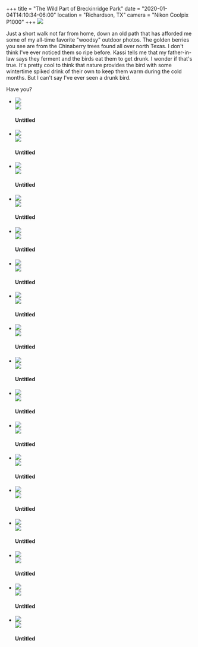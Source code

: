 +++
title = "The Wild Part of Breckinridge Park"
date = "2020-01-04T14:10:34-06:00"
location = "Richardson, TX"
camera = "Nikon Coolpix P1000"
+++
<img src="https://live.staticflickr.com/65535/49329539932_7752d9cd7a_o.jpg">
<!--more-->
Just a short walk not far from home, down an old path that has afforded me some of my all-time favorite "woodsy" outdoor photos. The golden berries you see are from the Chinaberry trees found all over north Texas. I don't think I've ever noticed them so ripe before. Kassi tells me that my father-in-law says they ferment and the birds eat them to get drunk. I wonder if that's true. It's pretty cool to think that nature provides the bird with some wintertime spiked drink of their own to keep them warm during the cold months. But I can't say I've ever seen a drunk bird.

Have you?

<div class="container-fluid">
<div class="demo-gallery dark mrb35">
	<ul id="lightgallery" class="list-unstyled row">
		<li data-sub-html="<h4>Untitled</h4><p>          </p>" data-src="https://live.staticflickr.com/65535/49329548407_1be542d524_o.jpg" class="col-xs-6 col-sm-4 col-md-3">
			<a href><img class="img-responsive" src="https://live.staticflickr.com/65535/49329548407_03c3b3a50e.jpg"><div class="demo-gallery-poster"><img src="/img/zoom.png"></div></a><div class="wp-caption-text"><h4>Untitled</h4><p>          </p></div></li>
		<li data-sub-html="<h4>Untitled</h4><p>          </p>" data-src="https://live.staticflickr.com/65535/49328845918_4f320de134_o.jpg" class="col-xs-6 col-sm-4 col-md-3">
			<a href><img class="img-responsive" src="https://live.staticflickr.com/65535/49328845918_b48df4a947.jpg"><div class="demo-gallery-poster"><img src="/img/zoom.png"></div></a><div class="wp-caption-text"><h4>Untitled</h4><p>          </p></div></li>
		<li data-sub-html="<h4>Untitled</h4><p>          </p>" data-src="https://live.staticflickr.com/65535/49328847538_225ce36158_o.jpg" class="col-xs-6 col-sm-4 col-md-3">
			<a href><img class="img-responsive" src="https://live.staticflickr.com/65535/49328847538_1786c60a8d.jpg"><div class="demo-gallery-poster"><img src="/img/zoom.png"></div></a><div class="wp-caption-text"><h4>Untitled</h4><p>          </p></div></li>
		<li data-sub-html="<h4>Untitled</h4><p>          </p>" data-src="https://live.staticflickr.com/65535/49329549412_088b8db301_o.jpg" class="col-xs-6 col-sm-4 col-md-3">
			<a href><img class="img-responsive" src="https://live.staticflickr.com/65535/49329549412_4fe2ecaf20.jpg"><div class="demo-gallery-poster"><img src="/img/zoom.png"></div></a><div class="wp-caption-text"><h4>Untitled</h4><p>          </p></div></li>
		<li data-sub-html="<h4>Untitled</h4><p>          </p>" data-src="https://live.staticflickr.com/65535/49328849018_6c8f381bff_o.jpg" class="col-xs-6 col-sm-4 col-md-3">
			<a href><img class="img-responsive" src="https://live.staticflickr.com/65535/49328849018_32091c05a1.jpg"><div class="demo-gallery-poster"><img src="/img/zoom.png"></div></a><div class="wp-caption-text"><h4>Untitled</h4><p>          </p></div></li>
		<li data-sub-html="<h4>Untitled</h4><p>          </p>" data-src="https://live.staticflickr.com/65535/49329542882_ba5fff9ac7_o.jpg" class="col-xs-6 col-sm-4 col-md-3">
			<a href><img class="img-responsive" src="https://live.staticflickr.com/65535/49329542882_41d6d3365b.jpg"><div class="demo-gallery-poster"><img src="/img/zoom.png"></div></a><div class="wp-caption-text"><h4>Untitled</h4><p>          </p></div></li>
		<li data-sub-html="<h4>Untitled</h4><p>          </p>" data-src="https://live.staticflickr.com/65535/49329324986_d0aa9a39a1_o.jpg" class="col-xs-6 col-sm-4 col-md-3">
			<a href><img class="img-responsive" src="https://live.staticflickr.com/65535/49329324986_466cd653cc.jpg"><div class="demo-gallery-poster"><img src="/img/zoom.png"></div></a><div class="wp-caption-text"><h4>Untitled</h4><p>          </p></div></li>
		<li data-sub-html="<h4>Untitled</h4><p>          </p>" data-src="https://live.staticflickr.com/65535/49328853628_5a312fd60b_o.jpg" class="col-xs-6 col-sm-4 col-md-3">
			<a href><img class="img-responsive" src="https://live.staticflickr.com/65535/49328853628_813c97daa0.jpg"><div class="demo-gallery-poster"><img src="/img/zoom.png"></div></a><div class="wp-caption-text"><h4>Untitled</h4><p>          </p></div></li>
		<li data-sub-html="<h4>Untitled</h4><p>          </p>" data-src="https://live.staticflickr.com/65535/49328848178_8fff2ec542_o.jpg" class="col-xs-6 col-sm-4 col-md-3">
			<a href><img class="img-responsive" src="https://live.staticflickr.com/65535/49328848178_cfa02bf7ac.jpg"><div class="demo-gallery-poster"><img src="/img/zoom.png"></div></a><div class="wp-caption-text"><h4>Untitled</h4><p>          </p></div></li>
		<li data-sub-html="<h4>Untitled</h4><p>          </p>" data-src="https://live.staticflickr.com/65535/49329320451_d4c7a16c76_o.jpg" class="col-xs-6 col-sm-4 col-md-3">
			<a href><img class="img-responsive" src="https://live.staticflickr.com/65535/49329320451_41068474a8.jpg"><div class="demo-gallery-poster"><img src="/img/zoom.png"></div></a><div class="wp-caption-text"><h4>Untitled</h4><p>          </p></div></li>
		<li data-sub-html="<h4>Untitled</h4><p>          </p>" data-src="https://live.staticflickr.com/65535/49329323996_2e720b6fbe_o.jpg" class="col-xs-6 col-sm-4 col-md-3">
			<a href><img class="img-responsive" src="https://live.staticflickr.com/65535/49329323996_62b8717928.jpg"><div class="demo-gallery-poster"><img src="/img/zoom.png"></div></a><div class="wp-caption-text"><h4>Untitled</h4><p>          </p></div></li>
		<li data-sub-html="<h4>Untitled</h4><p>          </p>" data-src="https://live.staticflickr.com/65535/49329540572_2d1f8d7a38_o.jpg" class="col-xs-6 col-sm-4 col-md-3">
			<a href><img class="img-responsive" src="https://live.staticflickr.com/65535/49329540572_6d34bf3910.jpg"><div class="demo-gallery-poster"><img src="/img/zoom.png"></div></a><div class="wp-caption-text"><h4>Untitled</h4><p>          </p></div></li>
		<li data-sub-html="<h4>Untitled</h4><p>          </p>" data-src="https://live.staticflickr.com/65535/49329545697_0bd144a596_o.jpg" class="col-xs-6 col-sm-4 col-md-3">
			<a href><img class="img-responsive" src="https://live.staticflickr.com/65535/49329545697_b41dc5c8d7.jpg"><div class="demo-gallery-poster"><img src="/img/zoom.png"></div></a><div class="wp-caption-text"><h4>Untitled</h4><p>          </p></div></li>
		<li data-sub-html="<h4>Untitled</h4><p>          </p>" data-src="https://live.staticflickr.com/65535/49329539932_7752d9cd7a_o.jpg" class="col-xs-6 col-sm-4 col-md-3">
			<a href><img class="img-responsive" src="https://live.staticflickr.com/65535/49329539932_ae5be50f33.jpg"><div class="demo-gallery-poster"><img src="/img/zoom.png"></div></a><div class="wp-caption-text"><h4>Untitled</h4><p>          </p></div></li>
		<li data-sub-html="<h4>Untitled</h4><p>          </p>" data-src="https://live.staticflickr.com/65535/49329319531_48b8fa78b4_o.jpg" class="col-xs-6 col-sm-4 col-md-3">
			<a href><img class="img-responsive" src="https://live.staticflickr.com/65535/49329319531_5ee84fa895.jpg"><div class="demo-gallery-poster"><img src="/img/zoom.png"></div></a><div class="wp-caption-text"><h4>Untitled</h4><p>          </p></div></li>
		<li data-sub-html="<h4>Untitled</h4><p>          </p>" data-src="https://live.staticflickr.com/65535/49329546452_792848af5b_o.jpg" class="col-xs-6 col-sm-4 col-md-3">
			<a href><img class="img-responsive" src="https://live.staticflickr.com/65535/49329546452_b9702b910b.jpg"><div class="demo-gallery-poster"><img src="/img/zoom.png"></div></a><div class="wp-caption-text"><h4>Untitled</h4><p>          </p></div></li>
		<li data-sub-html="<h4>Untitled</h4><p>          </p>" data-src="https://live.staticflickr.com/65535/49329321051_eca129109b_o.jpg" class="col-xs-6 col-sm-4 col-md-3">
			<a href><img class="img-responsive" src="https://live.staticflickr.com/65535/49329321051_4e5544137b.jpg"><div class="demo-gallery-poster"><img src="/img/zoom.png"></div></a><div class="wp-caption-text"><h4>Untitled</h4><p>          </p></div></li>
	</ul>
</div>
</div>
